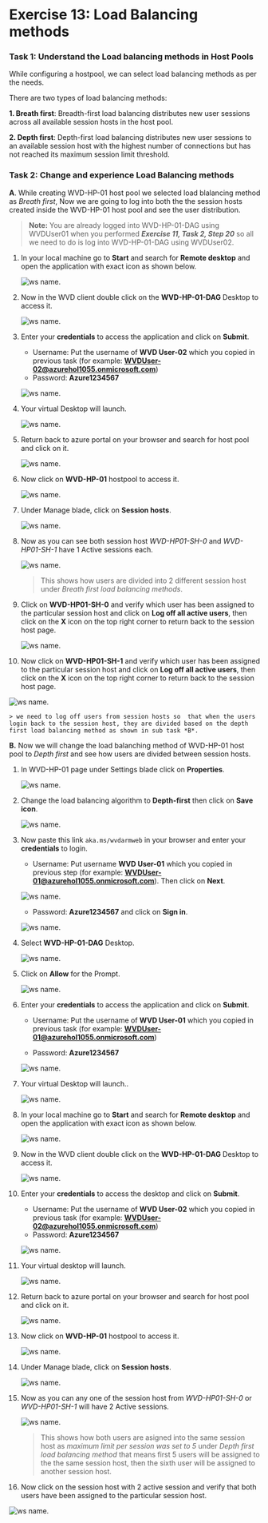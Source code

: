 # **Exercise 13: Load Balancing methods**


### **Task 1: Understand the Load balancing methods in Host Pools**


While configuring  a hostpool, we can select load balancing methods as per the needs.

There are two types of load balancing methods:

 **1. Breath first**: Breadth-first load balancing distributes new user sessions across all available session hosts in the host pool. 

 **2. Depth first**:  Depth-first load balancing distributes new user sessions to an available session host with the highest number of connections but has not reached its maximum session limit threshold.


### **Task 2: Change and experience Load Balancing methods**


**A**. While creating WVD-HP-01 host pool we selected load blalancing method as *Breath first*, Now we are going to log into both the the session hosts created inside the WVD-HP-01 host pool and see the user distribution.


 >**Note:** You are already logged into WVD-HP-01-DAG using WVDUser01 when you performed ***Exercise 11, Task 2, Step 20*** so all we need to do is log into WVD-HP-01-DAG using WVDUser02.

1. In your local machine go to **Start** and search for **Remote desktop** and open the application with exact icon as shown below.

   ![ws name.](media/137.png)
   

2. Now in the WVD client double click on the **WVD-HP-01-DAG** Desktop to access it. 

   ![ws name.](media/a53.png)

3. Enter your **credentials** to access the application and click on **Submit**.

   - Username: Put the username of **WVD User-02** which you copied in previous task (for example: **WVDUser-02@azurehol1055.onmicrosoft.com**)
   - Password: **Azure1234567**
   
   ![ws name.](media/a52.png)
   

4. Your virtual Desktop will launch. 

   ![ws name.](media/a54.png) 


5. Return back to azure portal on your browser and search for host pool and click on it.

   ![ws name.](media/.png)
   
   
6. Now click on **WVD-HP-01** hostpool to access it.

   ![ws name.](media/.png)
   
   
7. Under Manage blade, click on **Session hosts**.

   ![ws name.](media/.png)
   
   
8. Now as you can see both session host *WVD-HP01-SH-0* and *WVD-HP01-SH-1* have 1 Active sessions each.

   ![ws name.](media/.png)
   
   > This shows how users are divided into 2 different session host under *Breath first load balancing methods*.
   
9. Click on **WVD-HP01-SH-0** and verify which user has been assigned to the particular session host and click on **Log off all active users**, then click on the **X** icon on the top right corner to return back to the session host page.

   ![ws name.](media/.png)
   
10. Now click on **WVD-HP01-SH-1** and verify which user has been assigned to the particular session host and click on **Log off all active users**, then click on the **X** icon on the top right corner to return back to the session host page.

   ![ws name.](media/.png)
    
    > we need to log off users from session hosts so  that when the users login back to the session host, they are divided based on the depth first load balancing method as shown in sub task *B*.
   
**B.** Now we will change the load balanching method of WVD-HP-01 host pool to *Depth first* and see how users are divided between session hosts.


1. In WVD-HP-01 page under Settings blade click on **Properties**.

   ![ws name.](media/.png)
   
   
2. Change the load balancing algorithm to **Depth-first** then click on **Save icon**.

   ![ws name.](media/.png)
   
3. Now paste this link ```aka.ms/wvdarmweb``` in your browser and enter your **credentials** to login. 

   - Username: Put username **WVD User-01** which you copied in previous step (for example: **WVDUser-01@azurehol1055.onmicrosoft.com**). Then click on **Next**.
   
   ![ws name.](media/wvd42.png)

   - Password: **Azure1234567** and click on **Sign in**.

   ![ws name.](media/wvd43.png)
      
      
4. Select **WVD-HP-01-DAG** Desktop.

   ![ws name.](media/wvd53.png)

5. Click on **Allow** for the Prompt.

   ![ws name.](media/133.png)


6. Enter your **credentials** to access the application and click on **Submit**.

   - Username: Put the username of **WVD User-01** which you copied in previous task (for example: **WVDUser-01@azurehol1055.onmicrosoft.com**)
   
   - Password: **Azure1234567**
   
   ![ws name.](media/a47.png)


7. Your virtual Desktop will launch.. 

   ![ws name.](media/wvd39.png)
   
   
8. In your local machine go to **Start** and search for **Remote desktop** and open the application with exact icon as shown below.

   ![ws name.](media/137.png)
   

2. Now in the WVD client double click on the **WVD-HP-01-DAG** Desktop to access it. 

   ![ws name.](media/a53.png)

3. Enter your **credentials** to access the desktop and click on **Submit**.

   - Username: Put the username of **WVD User-02** which you copied in previous task (for example: **WVDUser-02@azurehol1055.onmicrosoft.com**)
   - Password: **Azure1234567**
   
   ![ws name.](media/a52.png)
   

4. Your virtual desktop will launch. 

   ![ws name.](media/a54.png) 


5. Return back to azure portal on your browser and search for host pool and click on it.

   ![ws name.](media/.png)
   
   
6. Now click on **WVD-HP-01** hostpool to access it.

   ![ws name.](media/.png)
   
   
7. Under Manage blade, click on **Session hosts**.

   ![ws name.](media/.png)
   
   
8. Now as you can any one of the session host from  *WVD-HP01-SH-0* or *WVD-HP01-SH-1* will have 2 Active sessions.

   ![ws name.](media/.png)
   
   > This shows how both users are asigned into the same session host as *maximum limit per session was set to 5* under *Depth first load balancing method*
 that means first 5 users will be assigned to the the same session host, then the sixth user will be assigned to another session host.
 
   
10. Now click on the session host with 2 active session and verify that both users have been assigned to the particular session host. 

   ![ws name.](media/.png)
